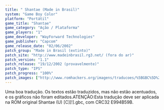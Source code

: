 ```yaml
---
title: " Shantae (Made in Brasil)"
system: "Game Boy Color"
platform: "Portátil"
game_title: "Shantae"
game_category: "Ação / Plataforma"
game_players: "1"
game_developer: "WayForward Technologies"
game_publisher: "Capcom"
game_release_date: "02/06/2002"
patch_group: "Made in Brasil (extinto)"
patch_site: "http://www.madeinbrasil.rg3.net/ (fora do ar)"
patch_version: "1.1"
patch_release: "19/12/2002 (provavelmente)"
patch_type: "IPS"
patch_progress: "100%"
patch_images: ["http://www.romhackers.org/imagens/traducoes/%5BGBC%5D%20Shantae%20-%20Made%20in%20Brasil%20-%201.png","http://www.romhackers.org/imagens/traducoes/%5BGBC%5D%20Shantae%20-%20Made%20in%20Brasil%20-%202.png","http://www.romhackers.org/imagens/traducoes/%5BGBC%5D%20Shantae%20-%20Made%20in%20Brasil%20-%203.png"]
---
```

Uma boa tradução. Os textos estão traduzidos, mas não estão acentuados, e os gráficos não foram editados.ATENÇÃO:Esta tradução deve ser aplicada na ROM original Shantae (U) [C][!].gbc, com CRC32 E994B59B.